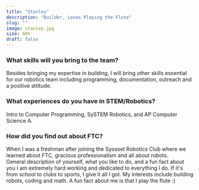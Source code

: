 ```yaml
---
title: "Stanley"
description: "Builder, Loves Playing the Flute"
slug: ""
image: stanley.jpg
size: 40%
draft: false
---
```


### What skills will you bring to the team? 
Besides bringing my expertise in building, I will bring other skills essential for our robotics team including programming, documentation, outreach and a positive attitude.
### What experiences do you have in STEM/Robotics?
Intro to Computer Programming, SySTEM Robotics, and AP Computer Science A.
### How did you find out about FTC?
When I was a freshman after joining the Syosset Robotics Club where we learned about FTC, gracious professionalism and all about robots.  
General description of yourself, what you like to do, and a fun fact about you
I am extremely hard working and dedicated to everything I do. If it's from school to clubs to sports, I give it all I got. My interests include building robots, coding and math. A fun fact about me is that I play the flute :)
